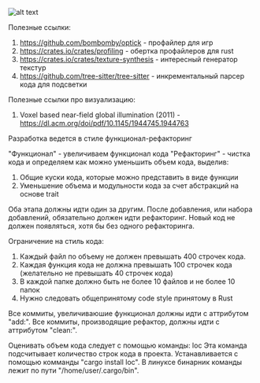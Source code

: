 ![alt text](https://github.com/rewin123/SpaceSandbox/blob/main/image.jpg?raw=true)

Полезные ссылки:
1. https://github.com/bombomby/optick - профайлер для игр
2. https://crates.io/crates/profiling - обертка профайлеров для rust
3. https://crates.io/crates/texture-synthesis - интересный генератор текстур
4. https://github.com/tree-sitter/tree-sitter - инкрементальный парсер кода для подсветки

Полезные ссылки про визуализацию:

1. Voxel based near-field global illumination (2011) - https://dl.acm.org/doi/pdf/10.1145/1944745.1944763

Разработка ведется в стиле функционал-рефакторинг

"Функционал" - увеличиваем функционал кода
"Рефакторинг" - чистка кода и определяем как можно уменьшить объем кода, выделив:
1. Общие куски кода, которые можно представить в виде функции
2. Уменьшение объема и модульности кода за счет абстракций на основе trait

Оба этапа должны идти один за другим. После добавления, или набора добавлений, обязательно должен идти рефакторинг. 
Новый код не должен появляться, хотя бы без одного рефакторинга.

Ограничение на стиль кода:

1. Каждый файл по объему не должен превышать 400 строчек кода.
2. Каждая функция кода не должна превышать 100 строчек кода (желательно не превышать 40 строчек кода)
3. В каждой папке должно быть не более 10 файлов и не более 10 папок
4. Нужно следовать общепринятому code style принятому в Rust

Все коммиты, увеличиваюшие функционал должны идти с аттрибутом "add:".
Все коммиты, производящие рефактор, должны идти с аттрибутом "clean:".

Оценивать объем кода следует с помощью команды: loc
Эта команда подсчитывает количество строк кода в проекта.
Устанавливается с помощью комманды "cargo install loc".
В линуксе бинарник команды лежит по пути "/home/user/.cargo/bin".
